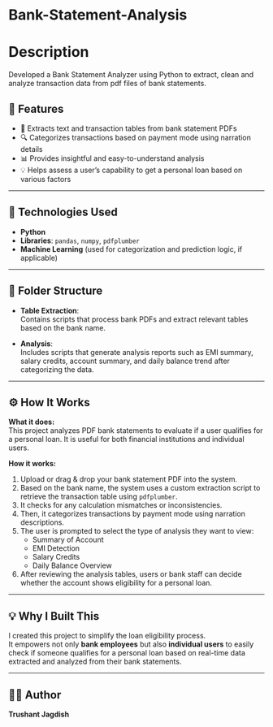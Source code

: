 # Bank-Statement-Analysis

# Description
Developed a Bank Statement Analyzer using Python to extract, clean and analyze transaction data from pdf files of bank statements.

## 🚀 Features
- 📄 Extracts text and transaction tables from bank statement PDFs  
- 🔍 Categorizes transactions based on payment mode using narration details  
- 📊 Provides insightful and easy-to-understand analysis  
- 💡 Helps assess a user’s capability to get a personal loan based on various factors  

---

## 🔧 Technologies Used
- **Python**  
- **Libraries**: `pandas`, `numpy`, `pdfplumber`  
- **Machine Learning** (used for categorization and prediction logic, if applicable)

---

## 📁 Folder Structure
- **Table Extraction**:  
  Contains scripts that process bank PDFs and extract relevant tables based on the bank name.
  
- **Analysis**:  
  Includes scripts that generate analysis reports such as EMI summary, salary credits, account summary, and daily balance trend after categorizing the data.

---

## ⚙️ How It Works

**What it does:**  
This project analyzes PDF bank statements to evaluate if a user qualifies for a personal loan. It is useful for both financial institutions and individual users.

**How it works:**
1. Upload or drag & drop your bank statement PDF into the system.  
2. Based on the bank name, the system uses a custom extraction script to retrieve the transaction table using `pdfplumber`.  
3. It checks for any calculation mismatches or inconsistencies.  
4. Then, it categorizes transactions by payment mode using narration descriptions.  
5. The user is prompted to select the type of analysis they want to view:  
   - Summary of Account  
   - EMI Detection  
   - Salary Credits  
   - Daily Balance Overview  
6. After reviewing the analysis tables, users or bank staff can decide whether the account shows eligibility for a personal loan.

---

## 💡 Why I Built This
I created this project to simplify the loan eligibility process.  
It empowers not only **bank employees** but also **individual users** to easily check if someone qualifies for a personal loan based on real-time data extracted and analyzed from their bank statements.

---

## 👨‍💻 Author
**Trushant Jagdish**
